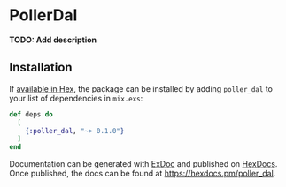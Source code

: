 # PollerDal

**TODO: Add description**

## Installation

If [available in Hex](https://hex.pm/docs/publish), the package can be installed
by adding `poller_dal` to your list of dependencies in `mix.exs`:

```elixir
def deps do
  [
    {:poller_dal, "~> 0.1.0"}
  ]
end
```

Documentation can be generated with [ExDoc](https://github.com/elixir-lang/ex_doc)
and published on [HexDocs](https://hexdocs.pm). Once published, the docs can
be found at <https://hexdocs.pm/poller_dal>.


